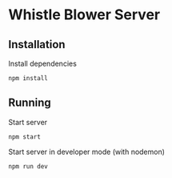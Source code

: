 # Whistle Blower Server

## Installation
Install dependencies
```
npm install
```


## Running
Start server
```
npm start
```

Start server in developer mode (with nodemon)
```
npm run dev
```